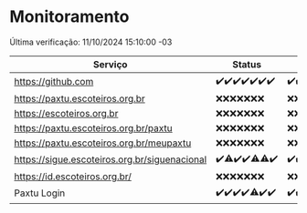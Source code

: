 # Monitoramento

Última verificação: 11/10/2024 15:10:00 -03

|Serviço|Status|Últimas 24h|
|---|---|---|
|https://github.com|<span title="2024-10-04: OK=23">✔️</span><span title="2024-10-05: OK=23">✔️</span><span title="2024-10-06: OK=23">✔️</span><span title="2024-10-07: OK=23">✔️</span><span title="2024-10-08: OK=23">✔️</span><span title="2024-10-09: OK=23">✔️</span><span title="2024-10-10: OK=17">✔️</span>|<span title="10/10/2024 15:10:00 -03 : 200">✔️</span><span title="10/10/2024 16:06:00 -03 : 200">✔️</span><span title="10/10/2024 17:09:00 -03 : 200">✔️</span><span title="10/10/2024 18:07:00 -03 : 200">✔️</span><span title="10/10/2024 19:09:00 -03 : 200">✔️</span><span title="10/10/2024 20:08:00 -03 : 200">✔️</span><span title="10/10/2024 21:39:00 -03 : 200">✔️</span><span title="10/10/2024 23:10:00 -03 : 200">✔️</span><span title="11/10/2024 00:13:00 -03 : 200">✔️</span><span title="11/10/2024 01:10:00 -03 : 200">✔️</span><span title="11/10/2024 02:08:00 -03 : 200">✔️</span><span title="11/10/2024 03:12:00 -03 : 200">✔️</span><span title="11/10/2024 04:08:00 -03 : 200">✔️</span><span title="11/10/2024 05:11:00 -03 : 200">✔️</span><span title="11/10/2024 06:09:00 -03 : 200">✔️</span><span title="11/10/2024 07:08:00 -03 : 200">✔️</span><span title="11/10/2024 08:06:00 -03 : 200">✔️</span><span title="11/10/2024 09:14:00 -03 : 200">✔️</span><span title="11/10/2024 10:14:00 -03 : 200">✔️</span><span title="11/10/2024 11:07:00 -03 : 200">✔️</span><span title="11/10/2024 12:07:00 -03 : 200">✔️</span><span title="11/10/2024 13:09:00 -03 : 200">✔️</span><span title="11/10/2024 14:07:00 -03 : 200">✔️</span><span title="11/10/2024 15:10:00 -03 : 200">✔️</span>|
|https://paxtu.escoteiros.org.br|<span title="2024-10-04: Falhas=23">❌</span><span title="2024-10-05: Falhas=23">❌</span><span title="2024-10-06: Falhas=23">❌</span><span title="2024-10-07: Falhas=23">❌</span><span title="2024-10-08: Falhas=23">❌</span><span title="2024-10-09: Falhas=23">❌</span><span title="2024-10-10: Falhas=17">❌</span>|<span title="10/10/2024 15:10:00 -03 : 403">❌</span><span title="10/10/2024 16:06:00 -03 : 403">❌</span><span title="10/10/2024 17:09:00 -03 : 403">❌</span><span title="10/10/2024 18:07:00 -03 : 403">❌</span><span title="10/10/2024 19:09:00 -03 : 403">❌</span><span title="10/10/2024 20:08:00 -03 : 403">❌</span><span title="10/10/2024 21:39:00 -03 : 403">❌</span><span title="10/10/2024 23:10:00 -03 : 403">❌</span><span title="11/10/2024 00:13:00 -03 : 403">❌</span><span title="11/10/2024 01:10:00 -03 : 403">❌</span><span title="11/10/2024 02:08:00 -03 : 403">❌</span><span title="11/10/2024 03:12:00 -03 : 403">❌</span><span title="11/10/2024 04:08:00 -03 : 403">❌</span><span title="11/10/2024 05:11:00 -03 : 403">❌</span><span title="11/10/2024 06:09:00 -03 : 403">❌</span><span title="11/10/2024 07:08:00 -03 : 403">❌</span><span title="11/10/2024 08:06:00 -03 : 403">❌</span><span title="11/10/2024 09:14:00 -03 : 403">❌</span><span title="11/10/2024 10:14:00 -03 : 403">❌</span><span title="11/10/2024 11:07:00 -03 : 403">❌</span><span title="11/10/2024 12:07:00 -03 : 403">❌</span><span title="11/10/2024 13:09:00 -03 : 403">❌</span><span title="11/10/2024 14:07:00 -03 : 403">❌</span><span title="11/10/2024 15:10:00 -03 : 403">❌</span>|
|https://escoteiros.org.br|<span title="2024-10-04: Falhas=23">❌</span><span title="2024-10-05: Falhas=23">❌</span><span title="2024-10-06: Falhas=23">❌</span><span title="2024-10-07: Falhas=23">❌</span><span title="2024-10-08: Falhas=23">❌</span><span title="2024-10-09: Falhas=23">❌</span><span title="2024-10-10: Falhas=17">❌</span>|<span title="10/10/2024 15:10:00 -03 : 403">❌</span><span title="10/10/2024 16:06:00 -03 : 403">❌</span><span title="10/10/2024 17:09:00 -03 : 403">❌</span><span title="10/10/2024 18:07:00 -03 : 403">❌</span><span title="10/10/2024 19:09:00 -03 : 403">❌</span><span title="10/10/2024 20:08:00 -03 : 403">❌</span><span title="10/10/2024 21:39:00 -03 : 403">❌</span><span title="10/10/2024 23:10:00 -03 : 403">❌</span><span title="11/10/2024 00:13:00 -03 : 403">❌</span><span title="11/10/2024 01:10:00 -03 : 403">❌</span><span title="11/10/2024 02:08:00 -03 : 403">❌</span><span title="11/10/2024 03:12:00 -03 : 403">❌</span><span title="11/10/2024 04:08:00 -03 : 403">❌</span><span title="11/10/2024 05:11:00 -03 : 403">❌</span><span title="11/10/2024 06:09:00 -03 : 403">❌</span><span title="11/10/2024 07:08:00 -03 : 403">❌</span><span title="11/10/2024 08:06:00 -03 : 403">❌</span><span title="11/10/2024 09:14:00 -03 : 403">❌</span><span title="11/10/2024 10:14:00 -03 : 403">❌</span><span title="11/10/2024 11:07:00 -03 : 403">❌</span><span title="11/10/2024 12:07:00 -03 : 403">❌</span><span title="11/10/2024 13:09:00 -03 : 403">❌</span><span title="11/10/2024 14:07:00 -03 : 403">❌</span><span title="11/10/2024 15:10:00 -03 : 403">❌</span>|
|https://paxtu.escoteiros.org.br/paxtu|<span title="2024-10-04: Falhas=23">❌</span><span title="2024-10-05: Falhas=23">❌</span><span title="2024-10-06: Falhas=23">❌</span><span title="2024-10-07: Falhas=23">❌</span><span title="2024-10-08: Falhas=23">❌</span><span title="2024-10-09: Falhas=23">❌</span><span title="2024-10-10: Falhas=17">❌</span>|<span title="10/10/2024 15:10:00 -03 : 403">❌</span><span title="10/10/2024 16:06:00 -03 : 403">❌</span><span title="10/10/2024 17:09:00 -03 : 403">❌</span><span title="10/10/2024 18:07:00 -03 : 403">❌</span><span title="10/10/2024 19:09:00 -03 : 403">❌</span><span title="10/10/2024 20:08:00 -03 : 403">❌</span><span title="10/10/2024 21:39:00 -03 : 403">❌</span><span title="10/10/2024 23:10:00 -03 : 403">❌</span><span title="11/10/2024 00:13:00 -03 : 403">❌</span><span title="11/10/2024 01:10:00 -03 : 403">❌</span><span title="11/10/2024 02:08:00 -03 : 403">❌</span><span title="11/10/2024 03:12:00 -03 : 403">❌</span><span title="11/10/2024 04:08:00 -03 : 403">❌</span><span title="11/10/2024 05:11:00 -03 : 403">❌</span><span title="11/10/2024 06:09:00 -03 : 403">❌</span><span title="11/10/2024 07:08:00 -03 : 403">❌</span><span title="11/10/2024 08:06:00 -03 : 403">❌</span><span title="11/10/2024 09:14:00 -03 : 403">❌</span><span title="11/10/2024 10:14:00 -03 : 403">❌</span><span title="11/10/2024 11:07:00 -03 : 403">❌</span><span title="11/10/2024 12:07:00 -03 : 403">❌</span><span title="11/10/2024 13:09:00 -03 : 403">❌</span><span title="11/10/2024 14:07:00 -03 : 403">❌</span><span title="11/10/2024 15:10:00 -03 : 403">❌</span>|
|https://paxtu.escoteiros.org.br/meupaxtu|<span title="2024-10-04: Falhas=23">❌</span><span title="2024-10-05: Falhas=23">❌</span><span title="2024-10-06: Falhas=23">❌</span><span title="2024-10-07: Falhas=23">❌</span><span title="2024-10-08: Falhas=23">❌</span><span title="2024-10-09: Falhas=23">❌</span><span title="2024-10-10: Falhas=17">❌</span>|<span title="10/10/2024 15:10:00 -03 : 403">❌</span><span title="10/10/2024 16:06:00 -03 : 403">❌</span><span title="10/10/2024 17:09:00 -03 : 403">❌</span><span title="10/10/2024 18:07:00 -03 : 403">❌</span><span title="10/10/2024 19:09:00 -03 : 403">❌</span><span title="10/10/2024 20:08:00 -03 : 403">❌</span><span title="10/10/2024 21:39:00 -03 : 403">❌</span><span title="10/10/2024 23:10:00 -03 : 403">❌</span><span title="11/10/2024 00:13:00 -03 : 403">❌</span><span title="11/10/2024 01:10:00 -03 : 403">❌</span><span title="11/10/2024 02:08:00 -03 : 403">❌</span><span title="11/10/2024 03:12:00 -03 : 403">❌</span><span title="11/10/2024 04:08:00 -03 : 403">❌</span><span title="11/10/2024 05:11:00 -03 : 403">❌</span><span title="11/10/2024 06:09:00 -03 : 403">❌</span><span title="11/10/2024 07:08:00 -03 : 403">❌</span><span title="11/10/2024 08:06:00 -03 : 403">❌</span><span title="11/10/2024 09:14:00 -03 : 403">❌</span><span title="11/10/2024 10:14:00 -03 : 403">❌</span><span title="11/10/2024 11:07:00 -03 : 403">❌</span><span title="11/10/2024 12:07:00 -03 : 403">❌</span><span title="11/10/2024 13:09:00 -03 : 403">❌</span><span title="11/10/2024 14:07:00 -03 : 403">❌</span><span title="11/10/2024 15:10:00 -03 : 403">❌</span>|
|https://sigue.escoteiros.org.br/siguenacional|<span title="2024-10-04: OK=23">✔️</span><span title="2024-10-05: OK=22, Falhas=1">⚠️</span><span title="2024-10-06: OK=23">✔️</span><span title="2024-10-07: OK=23">✔️</span><span title="2024-10-08: OK=22, Falhas=1">⚠️</span><span title="2024-10-09: OK=22, Falhas=1">⚠️</span><span title="2024-10-10: OK=17">✔️</span>|<span title="10/10/2024 15:10:00 -03 : 200">✔️</span><span title="10/10/2024 16:06:00 -03 : 200">✔️</span><span title="10/10/2024 17:09:00 -03 : 200">✔️</span><span title="10/10/2024 18:07:00 -03 : 200">✔️</span><span title="10/10/2024 19:09:00 -03 : 200">✔️</span><span title="10/10/2024 20:08:00 -03 : 200">✔️</span><span title="10/10/2024 21:39:00 -03 : 200">✔️</span><span title="10/10/2024 23:10:00 -03 : 200">✔️</span><span title="11/10/2024 00:13:00 -03 : 200">✔️</span><span title="11/10/2024 01:10:00 -03 : 200">✔️</span><span title="11/10/2024 02:08:00 -03 : 0">❌</span><span title="11/10/2024 03:12:00 -03 : 200">✔️</span><span title="11/10/2024 04:08:00 -03 : 200">✔️</span><span title="11/10/2024 05:11:00 -03 : 200">✔️</span><span title="11/10/2024 06:09:00 -03 : 200">✔️</span><span title="11/10/2024 07:08:00 -03 : 200">✔️</span><span title="11/10/2024 08:06:00 -03 : 200">✔️</span><span title="11/10/2024 09:14:00 -03 : 200">✔️</span><span title="11/10/2024 10:14:00 -03 : 200">✔️</span><span title="11/10/2024 11:07:00 -03 : 200">✔️</span><span title="11/10/2024 12:07:00 -03 : 200">✔️</span><span title="11/10/2024 13:09:00 -03 : 200">✔️</span><span title="11/10/2024 14:07:00 -03 : 200">✔️</span><span title="11/10/2024 15:10:00 -03 : 200">✔️</span>|
|https://id.escoteiros.org.br/|<span title="2024-10-04: Falhas=23">❌</span><span title="2024-10-05: Falhas=23">❌</span><span title="2024-10-06: Falhas=23">❌</span><span title="2024-10-07: Falhas=23">❌</span><span title="2024-10-08: Falhas=23">❌</span><span title="2024-10-09: Falhas=23">❌</span><span title="2024-10-10: Falhas=17">❌</span>|<span title="10/10/2024 15:10:00 -03 : 403">❌</span><span title="10/10/2024 16:06:00 -03 : 403">❌</span><span title="10/10/2024 17:09:00 -03 : 403">❌</span><span title="10/10/2024 18:07:00 -03 : 403">❌</span><span title="10/10/2024 19:09:00 -03 : 403">❌</span><span title="10/10/2024 20:08:00 -03 : 403">❌</span><span title="10/10/2024 21:39:00 -03 : 403">❌</span><span title="10/10/2024 23:10:00 -03 : 403">❌</span><span title="11/10/2024 00:13:00 -03 : 403">❌</span><span title="11/10/2024 01:10:00 -03 : 403">❌</span><span title="11/10/2024 02:08:00 -03 : 403">❌</span><span title="11/10/2024 03:12:00 -03 : 403">❌</span><span title="11/10/2024 04:08:00 -03 : 403">❌</span><span title="11/10/2024 05:11:00 -03 : 403">❌</span><span title="11/10/2024 06:09:00 -03 : 403">❌</span><span title="11/10/2024 07:08:00 -03 : 403">❌</span><span title="11/10/2024 08:06:00 -03 : 403">❌</span><span title="11/10/2024 09:14:00 -03 : 403">❌</span><span title="11/10/2024 10:14:00 -03 : 403">❌</span><span title="11/10/2024 11:07:00 -03 : 403">❌</span><span title="11/10/2024 12:07:00 -03 : 403">❌</span><span title="11/10/2024 13:09:00 -03 : 403">❌</span><span title="11/10/2024 14:07:00 -03 : 403">❌</span><span title="11/10/2024 15:10:00 -03 : 403">❌</span>|
|Paxtu Login|<span title="2024-10-04: OK=23">✔️</span><span title="2024-10-05: OK=23">✔️</span><span title="2024-10-06: OK=23">✔️</span><span title="2024-10-07: OK=23">✔️</span><span title="2024-10-08: OK=22, Falhas=1">⚠️</span><span title="2024-10-09: OK=23">✔️</span><span title="2024-10-10: OK=17">✔️</span>|<span title="10/10/2024 15:10:00 -03 : 200">✔️</span><span title="10/10/2024 16:06:00 -03 : 200">✔️</span><span title="10/10/2024 17:09:00 -03 : 200">✔️</span><span title="10/10/2024 18:07:00 -03 : 200">✔️</span><span title="10/10/2024 19:09:00 -03 : 200">✔️</span><span title="10/10/2024 20:08:00 -03 : 200">✔️</span><span title="10/10/2024 21:39:00 -03 : 200">✔️</span><span title="10/10/2024 23:10:00 -03 : 200">✔️</span><span title="11/10/2024 00:13:00 -03 : 200">✔️</span><span title="11/10/2024 01:10:00 -03 : 200">✔️</span><span title="11/10/2024 02:08:00 -03 : 200">✔️</span><span title="11/10/2024 03:12:00 -03 : 200">✔️</span><span title="11/10/2024 04:08:00 -03 : 200">✔️</span><span title="11/10/2024 05:11:00 -03 : 200">✔️</span><span title="11/10/2024 06:09:00 -03 : 200">✔️</span><span title="11/10/2024 07:08:00 -03 : 200">✔️</span><span title="11/10/2024 08:06:00 -03 : 200">✔️</span><span title="11/10/2024 09:14:00 -03 : 200">✔️</span><span title="11/10/2024 10:14:00 -03 : 200">✔️</span><span title="11/10/2024 11:07:00 -03 : 200">✔️</span><span title="11/10/2024 12:07:00 -03 : 200">✔️</span><span title="11/10/2024 13:09:00 -03 : 200">✔️</span><span title="11/10/2024 14:07:00 -03 : 200">✔️</span><span title="11/10/2024 15:10:00 -03 : 200">✔️</span>|
